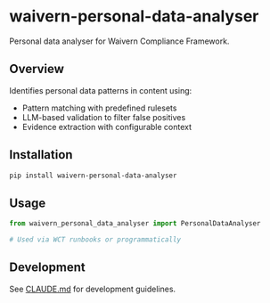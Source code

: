 # waivern-personal-data-analyser

Personal data analyser for Waivern Compliance Framework.

## Overview

Identifies personal data patterns in content using:
- Pattern matching with predefined rulesets
- LLM-based validation to filter false positives
- Evidence extraction with configurable context

## Installation

```bash
pip install waivern-personal-data-analyser
```

## Usage

```python
from waivern_personal_data_analyser import PersonalDataAnalyser

# Used via WCT runbooks or programmatically
```

## Development

See [CLAUDE.md](../../CLAUDE.md) for development guidelines.
